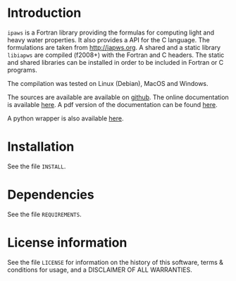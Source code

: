 # Introduction

`ipaws` is a  Fortran library providing the formulas for computing light and heavy water properties.
It also provides a API for the C language. The formulations are taken from http://iapws.org. 
A shared and a static library `libiapws` are compiled (f2008+) with the Fortran and C headers.
The static and shared libraries can be installed in order to be included in Fortran or C programs.

The compilation was tested on Linux (Debian), MacOS and Windows.

The sources are available are available on [github](https://github.com/MilanSkocic/iapws).
The online documentation is available [here](https://milanskocic.github.io/iapws/iapws/index.html).
A pdf version of the documentation can be found 
[here](https://milanskocic.github.io/iapws/iapws/refman.pdf).

A python wrapper is also available [here](https://milanskocic.github.io/iapws/pyiapws/index.html).

# Installation

See the file `INSTALL`. 


# Dependencies

See the file `REQUIREMENTS`.


# License information

See the file `LICENSE` for information on the history of this
software, terms & conditions for usage, and a DISCLAIMER OF ALL
WARRANTIES.

